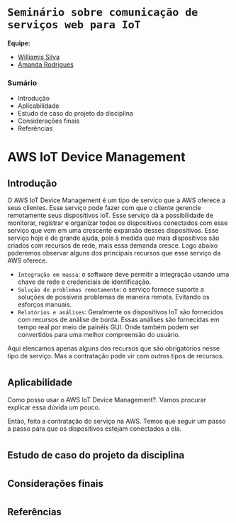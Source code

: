 # `Seminário sobre comunicação de serviços web para IoT`


**Equipe:**
- [Williamis Silva](https://github.com/William-silva-Developer)
- [Amanda Rodrigues](https://github.com/amanda-rosa)


### Sumário

- Introdução
- Aplicabilidade
- Estudo de caso do projeto da disciplina
- Considerações finais
- Referências


# AWS IoT Device Management

## Introdução
O AWS IoT Device Management é um tipo de serviço que a AWS oferece a seus clientes. Esse serviço pode fazer com que o cliente gerencie remotamente seus dispositivos IoT. Esse serviço dá a possibilidade de monitorar, registrar e organizar todos os dispositivos conectados com esse serviço que vem em uma crescente expansão desses dispositivos. Esse serviço hoje é de grande ajuda, pois à medida que mais dispositivos são criados com recursos de rede, mais essa demanda cresce. Logo abaixo poderemos observar alguns dos principais recursos que esse serviço da AWS oferece.


- `Integração em massa`: o software deve permitir a integração usando uma chave de rede e credenciais de identificação.
- `Solução de problemas remotamente`: o serviço fornece suporte a soluções de possíveis problemas de maneira remota. Evitando os esforços manuais.
- `Relatórios e análises`: Geralmente os dispositivos IoT são fornecidos com recursos de análise de borda. Essas análises são fornecidas em tempo real por meio de painéis GUI. Onde também podem ser convertidos para uma melhor compreensão do usuário.

Aqui elencamos apenas alguns dos recursos que são obrigatórios nesse tipo de serviço. Mas a contratação pode vir com outros tipos de recursos.

#

## Aplicabilidade

Como posso usar o AWS IoT Device Management?. Vamos procurar explicar essa dúvida um pouco.

Então, feita a contratação do serviço na AWS. Temos que seguir um passo a passo para que os dispositivos estejam conectados a ela.

#

##  Estudo de caso do projeto da disciplina

#

## Considerações finais

#

## Referências
